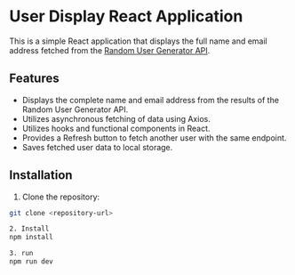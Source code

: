 # User Display React Application

This is a simple React application that displays the full name and email address fetched from the [Random User Generator API](https://randomuser.me/api).

## Features

- Displays the complete name and email address from the results of the Random User Generator API.
- Utilizes asynchronous fetching of data using Axios.
- Utilizes hooks and functional components in React.
- Provides a Refresh button to fetch another user with the same endpoint.
- Saves fetched user data to local storage.

## Installation

1. Clone the repository:

```bash
git clone <repository-url>

2. Install
npm install

3. run
npm run dev
